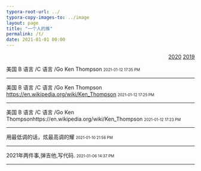 ```yaml
---
typora-root-url: ../
typora-copy-images-to: ../image
layout: page 
title: "一个人的推"
permalink: /t/
date: 2021-01-01 00:00
---
```

<p align="right"><a href="/t/2020">2020</a>  <a href="/t/2019">2019</a></p>



美国 B 语言 /C 语言 /Go Ken Thompson [](https://en.wikipedia.org/wiki/Ken_Thompson)
<font size="1">2021-01-12 17:35 PM</font>
<hr>

美国 B 语言 /C 语言 /Go Ken Thompson https://en.wikipedia.org/wiki/Ken_Thompson
<font size="1">2021-01-12 17:25 PM</font>
<hr>

美国 B 语言 /C 语言 /Go Ken Thompsonhttps://en.wikipedia.org/wiki/Ken_Thompson
<font size="1">2021-01-12 17:23 PM</font>
<hr>

用最低调的话，炫最高调的耀
<font size="1">2021-01-10 21:56 PM</font>
<hr>

2021年两件事,弹吉他,写代码.
<font size="1">2021-01-06 14:37 PM</font>
<hr>


